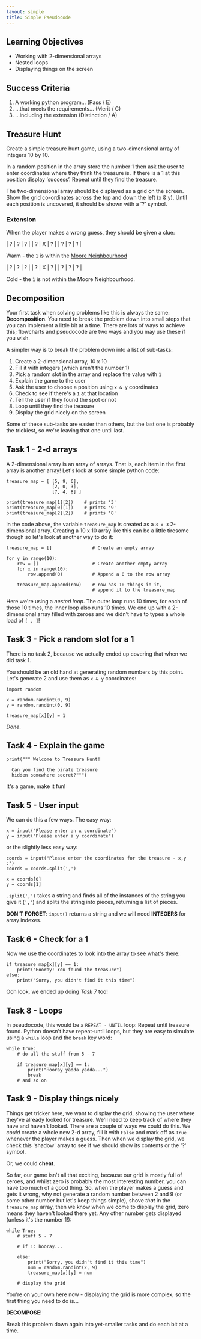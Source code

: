 ```yaml
---
layout: simple
title: Simple Pseudocode
---
```


## Learning Objectives

* Working with 2-dimensional arrays
* Nested loops
* Displaying things on the screen

## Success Criteria

1. A working python program... (Pass / E)
2. ...that meets the requirements... (Merit / C)
3. ...including the extension (Distinction / A)

## Treasure Hunt

Create a simple treasure hunt game, using a two-dimensional array of integers 10 by 10.

In a random position in the array store the number 1 then ask the user to enter coordinates where they think the treasure is. If there is a 1 at this position display ‘success’. Repeat until they find the treasure.

The two-dimensional array should be displayed as a grid on the screen. Show the grid co-ordinates across the top and down the left (x & y). Until each position is uncovered, it should be shown with a '?' symbol.

### Extension

When the player makes a wrong guess, they should be given a clue:

| ? | ? | ? |
| ? | X | ? |
| ? | ? | *1* |

Warm - the `1` is within the [Moore Neighbourhood](https://en.wikipedia.org/wiki/Moore_neighborhood)

| ? | ? | ? |
| ? | X | ? |
| ? | ? | ? |

Cold - the `1` is not within the Moore Neighbourhood.

## Decomposition

Your first task when solving problems like this is always the same: **Decomposition**. You need to break the problem down into small steps that you can implement a little bit at a time. There are lots of ways to achieve this; flowcharts and pseudocode are two ways and you may use these if you wish.

A simpler way is to break the problem down into a list of sub-tasks:

1. Create a 2-dimensional array, 10 x 10
2. Fill it with integers (which aren't the number 1)
3. Pick a random slot in the array and replace the value with `1`
4. Explain the game to the user
5. Ask the user to choose a position using `x & y` coordinates
6. Check to see if there's a `1` at that location
7. Tell the user if they found the spot or not
8. Loop until they find the treasure
9. Display the grid nicely on the screen

Some of these sub-tasks are easier than others, but the last one is probably the trickiest, so we're leaving that one until last.

## Task 1 - 2-d arrays

A 2-dimensional array is an array of arrays. That is, each item in the first array is another array! Let's look at some simple python code:

```
treasure_map = [ [5, 9, 6],
                 [2, 0, 3],
                 [7, 4, 8] ]

print(treasure_map[1][2])    # prints '3'
print(treasure_map[0][1])    # prints '9'
print(treasure_map[2][2])    # prints '8'
```

in the code above, the variable `treasure_map` is created as a `3 x 3` 2-dimensional array. Creating a 10 x 10 array like this can be a little tiresome though so let's look at another way to do it:

```
treasure_map = []               # Create an empty array

for y in range(10):
    row = []                    # Create another empty array
    for x in range(10):
        row.append(0)           # Append a 0 to the row array
        
    treasure_map.append(row)    # row has 10 things in it, 
                                # append it to the treasure_map
```

Here we're using a *nested loop*. The outer loop runs 10 times, for each of those 10 times, the inner loop also runs 10 times. We end up with a 2-dimensional array filled with zeroes and we didn't have to types a whole load of `[ , ]`!

## Task 3 - Pick a random slot for a 1

There is no task 2, because we actually ended up covering that when we did task 1.

You should be an old hand at generating random numbers by this point. Let's generate 2 and use them as `x & y` coordinates:

```
import random

x = random.randint(0, 9)
y = random.randint(0, 9)

treasure_map[x][y] = 1
```

*Done*.

## Task 4 - Explain the game

```
print(""" Welcome to Treasure Hunt!

  Can you find the pirate treasure 
  hidden somewhere secret?""")
```

It's a game, make it fun!

## Task 5 - User input

We can do this a few ways. The easy way:

```
x = input("Please enter an x coordinate")
y = input("Please enter a y coordinate")
```

or the slightly less easy way:

```
coords = input("Please enter the coordinates for the treasure - x,y :")
coords = coords.split(',')

x = coords[0]
y = coords[1]
```

`.split(',')` takes a string and finds all of the instances of the string you give it (`','`) and splits the string into pieces, returning a list of pieces.

**DON'T FORGET**: `input()` returns a string and we will need **INTEGERS** for array indexes. 

## Task 6 - Check for a 1

Now we use the coordinates to look into the array to see what's there:

```
if treasure_map[x][y] == 1:
    print("Hooray! You found the treasure")
else:
    print("Sorry, you didn't find it this time")
```

Ooh look, we ended up doing *Task 7* too!

## Task 8 - Loops

In pseudocode, this would be a `REPEAT - UNTIL` loop: Repeat until treasure found. Python doesn't have repeat-until loops, but they are easy to simulate using a `while` loop and the `break` key word:

```
while True:
    # do all the stuff from 5 - 7
    
    if treasure_map[x][y] == 1:
        print("Hooray yadda yadda...")
        break
    # and so on
```

## Task 9 - Display things nicely

Things get tricker here, we want to display the grid, showing the user where they've already looked for treasure. We'll need to keep track of where they have and haven't looked. There are a couple of ways we could do this. We *could* create a whole new 2-d array, fill it with `False` and mark off as `True` whenever the player makes a guess. Then when we display the grid, we check this 'shadow' array to see if we should show its contents or the '?' symbol.

Or, we could **cheat**.

So far, our game isn't all that exciting, because our grid is mostly full of zeroes, and whilst zero is probably the most interesting number, you can have too much of a good thing. So, when the player makes a guess and gets it wrong, why not generate a random number between 2 and 9 (or some other number but let's keep things simple), shove *that* in the `treasure_map` array, then we know when we come to display the grid, zero means they haven't looked there yet. Any other number gets displayed (unless it's the number 1!):

```
while True:
    # stuff 5 - 7
    
    # if 1: hooray...
    
    else:
        print("Sorry, you didn't find it this time")
        num = random.randint(2, 9)
        treasure_map[x][y] = num
        
    # display the grid
```

You're on your own here now - displaying the grid is more complex, so the first thing you need to do is...

**DECOMPOSE**!

Break this problem down again into yet-smaller tasks and do each bit at a time.